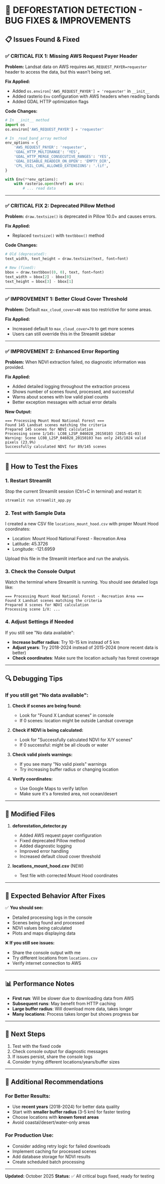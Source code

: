 # 🔧 DEFORESTATION DETECTION - BUG FIXES & IMPROVEMENTS

## 📋 Issues Found & Fixed

### ✅ **CRITICAL FIX 1: Missing AWS Request Payer Header**
**Problem:** Landsat data on AWS requires `AWS_REQUEST_PAYER=requester` header to access the data, but this wasn't being set.

**Fix Applied:**
- Added `os.environ['AWS_REQUEST_PAYER'] = 'requester'` in `__init__`
- Added rasterio `Env` configuration with AWS headers when reading bands
- Added GDAL HTTP optimization flags

**Code Changes:**
```python
# In __init__ method
import os
os.environ['AWS_REQUEST_PAYER'] = 'requester'

# In _read_band_array method
env_options = {
    'AWS_REQUEST_PAYER': 'requester',
    'GDAL_HTTP_MULTIRANGE': 'YES',
    'GDAL_HTTP_MERGE_CONSECUTIVE_RANGES': 'YES',
    'GDAL_DISABLE_READDIR_ON_OPEN': 'EMPTY_DIR',
    'CPL_VSIL_CURL_ALLOWED_EXTENSIONS': '.tif',
}

with Env(**env_options):
    with rasterio.open(href) as src:
        # ... read data
```

---

### ✅ **CRITICAL FIX 2: Deprecated Pillow Method**
**Problem:** `draw.textsize()` is deprecated in Pillow 10.0+ and causes errors.

**Fix Applied:**
- Replaced `textsize()` with `textbbox()` method

**Code Changes:**
```python
# Old (deprecated):
text_width, text_height = draw.textsize(text, font=font)

# New (fixed):
bbox = draw.textbbox((0, 0), text, font=font)
text_width = bbox[2] - bbox[0]
text_height = bbox[3] - bbox[1]
```

---

### ✅ **IMPROVEMENT 1: Better Cloud Cover Threshold**
**Problem:** Default `max_cloud_cover=40` was too restrictive for some areas.

**Fix Applied:**
- Increased default to `max_cloud_cover=70` to get more scenes
- Users can still override this in the Streamlit sidebar

---

### ✅ **IMPROVEMENT 2: Enhanced Error Reporting**
**Problem:** When NDVI extraction failed, no diagnostic information was provided.

**Fix Applied:**
- Added detailed logging throughout the extraction process
- Shows number of scenes found, processed, and successful
- Warns about scenes with low valid pixel counts
- Better exception messages with actual error details

**New Output:**
```
=== Processing Mount Hood National Forest ===
Found 145 Landsat scenes matching the criteria
Prepared 145 scenes for NDVI calculation
Processing scene 1/145: LC08_L2SP_046028_20150103 (2015-01-03)
Warning: Scene LC08_L2SP_046028_20150103 has only 245/1024 valid pixels (23.9%)
Successfully calculated NDVI for 89/145 scenes
```

---

## 🧪 How to Test the Fixes

### 1. **Restart Streamlit**
Stop the current Streamlit session (Ctrl+C in terminal) and restart it:
```bash
streamlit run streamlit_app.py
```

### 2. **Test with Sample Data**
I created a new CSV file `locations_mount_hood.csv` with proper Mount Hood coordinates:
- Location: Mount Hood National Forest - Recreation Area
- Latitude: 45.3726
- Longitude: -121.6959

Upload this file in the Streamlit interface and run the analysis.

### 3. **Check the Console Output**
Watch the terminal where Streamlit is running. You should see detailed logs like:
```
=== Processing Mount Hood National Forest - Recreation Area ===
Found X Landsat scenes matching the criteria
Prepared X scenes for NDVI calculation
Processing scene 1/X: ...
```

### 4. **Adjust Settings if Needed**
If you still see "No data available":
- **Increase buffer radius**: Try 10-15 km instead of 5 km
- **Adjust years**: Try 2018-2024 instead of 2015-2024 (more recent data is better)
- **Check coordinates**: Make sure the location actually has forest coverage

---

## 🔍 Debugging Tips

### If you still get "No data available":

1. **Check if scenes are being found:**
   - Look for "Found X Landsat scenes" in console
   - If 0 scenes: location might be outside Landsat coverage

2. **Check if NDVI is being calculated:**
   - Look for "Successfully calculated NDVI for X/Y scenes"
   - If 0 successful: might be all clouds or water

3. **Check valid pixels warnings:**
   - If you see many "No valid pixels" warnings
   - Try increasing buffer radius or changing location

4. **Verify coordinates:**
   - Use Google Maps to verify lat/lon
   - Make sure it's a forested area, not ocean/desert

---

## 📁 Modified Files

1. **deforestation_detector.py**
   - Added AWS request payer configuration
   - Fixed deprecated Pillow method
   - Added diagnostic logging
   - Improved error handling
   - Increased default cloud cover threshold

2. **locations_mount_hood.csv** (NEW)
   - Test file with corrected Mount Hood coordinates

---

## 🚀 Expected Behavior After Fixes

✅ **You should see:**
- Detailed processing logs in the console
- Scenes being found and processed
- NDVI values being calculated
- Plots and maps displaying data

❌ **If you still see issues:**
- Share the console output with me
- Try different locations from `locations.csv`
- Verify internet connection to AWS

---

## 📊 Performance Notes

- **First run**: Will be slower due to downloading data from AWS
- **Subsequent runs**: May benefit from HTTP caching
- **Large buffer radius**: Will download more data, takes longer
- **Many locations**: Process takes longer but shows progress bar

---

## 🎯 Next Steps

1. Test with the fixed code
2. Check console output for diagnostic messages  
3. If issues persist, share the console logs
4. Consider trying different locations/years/buffer sizes

---

## 📝 Additional Recommendations

### For Better Results:
- Use **recent years** (2018-2024) for better data quality
- Start with **smaller buffer radius** (3-5 km) for faster testing
- Choose locations with **known forest areas**
- Avoid coastal/desert/water-only areas

### For Production Use:
- Consider adding retry logic for failed downloads
- Implement caching for processed scenes
- Add database storage for NDVI results
- Create scheduled batch processing

---

**Updated:** October 2025
**Status:** ✅ All critical bugs fixed, ready for testing
